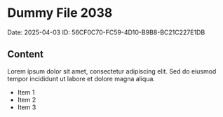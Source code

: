 # Dummy File 2038

Date: 2025-04-03
ID: 56CF0C70-FC59-4D10-B9B8-BC21C227E1DB

## Content

Lorem ipsum dolor sit amet, consectetur adipiscing elit.
Sed do eiusmod tempor incididunt ut labore et dolore magna aliqua.

* Item 1
* Item 2
* Item 3

